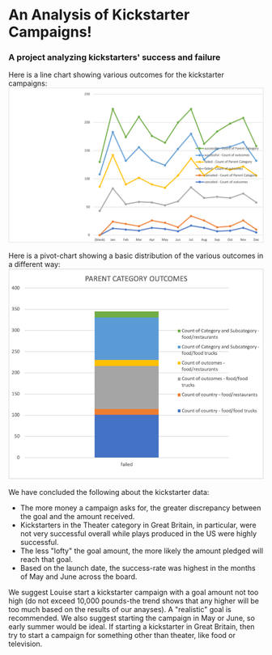 # An Analysis of Kickstarter Campaigns!
### A project analyzing kickstarters' success and failure

Here is a line chart showing various outcomes
for the kickstarter campaigns:
![line_chart_kickstarters](https://github.com/Kyle2Miles93/Kickstarter_Analysis/blob/main/Line%20Chart%20-%20kickstarter%20Louise.png)

Here is a pivot-chart showing a basic distribution
of the various outcomes in a different way:
![stacked_columns_plot](https://github.com/Kyle2Miles93/Kickstarter_Analysis/blob/main/Louise's%20Parent%20Category%20Outcomes%20Pivot%20Chart.png)

We have concluded the following about the kickstarter data:
* The more money a campaign asks for, the greater
discrepancy between the goal and the amount received.
* Kickstarters in the Theater category in Great Britain,
in particular, were not very successful overall
while plays produced in the US were highly successful.
* The less "lofty" the goal amount, the more
likely the amount pledged will reach that goal.
* Based on the launch date, the success-rate
was highest in the months of May and June across the board.

We suggest Louise start a kickstarter campaign with a goal amount not too high
(do not exceed 10,000 pounds-the trend shows that any higher will be too much based
on the results of our anayses). A "realistic" goal is recommended. We also suggest
starting the campaign in May or June, so early summer would be ideal. If starting
a kickstarter in Great Britain, then try to start a campaign
for something other than theater, like food or television.
